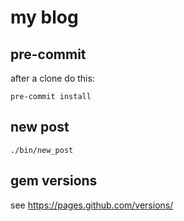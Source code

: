 # my blog

## pre-commit

after a clone do this:

```
pre-commit install
```

## new post

```
./bin/new_post
```

## gem versions

see https://pages.github.com/versions/

